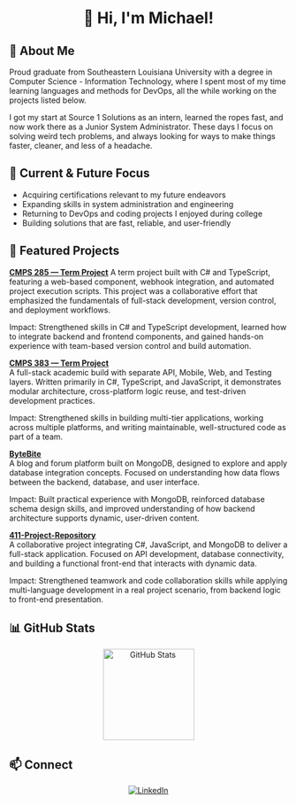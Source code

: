 <!-- Banner -->
<h1 align="center">👋 Hi, I'm Michael!</h1>

## 🚀 About Me
   Proud graduate from Southeastern Louisiana University with a degree in Computer Science - Information Technology, where I spent most of my time learning languages and methods for DevOps, all the while working on the projects listed below. 

   I got my start at Source 1 Solutions as an intern, learned the ropes fast, and now work there as a Junior System Administrator. These days I focus on solving weird tech problems, and always looking for ways to make things faster, cleaner, and less of a headache.

## 🎯 Current & Future Focus
- Acquiring certifications relevant to my future endeavors
- Expanding skills in system administration and engineering
- Returning to DevOps and coding projects I enjoyed during college
- Building solutions that are fast, reliable, and user-friendly

## 📂 Featured Projects
**[CMPS 285 — Term Project](https://github.com/MichaelR2002/CMPS285-SP2023-S01-G02)**
A term project built with C# and TypeScript, featuring a web-based component, webhook integration, and automated project execution scripts. This project was a collaborative effort that emphasized the fundamentals of full-stack development, version control, and deployment workflows.

Impact: Strengthened skills in C# and TypeScript development, learned how to integrate backend and frontend components, and gained hands-on experience with team-based version control and build automation.

**[CMPS 383 — Term Project](https://github.com/MichaelR2002/cmps383-2024-sp-p03-g03)**  
A full-stack academic build with separate API, Mobile, Web, and Testing layers. Written primarily in C#, TypeScript, and JavaScript, it demonstrates modular architecture, cross-platform logic reuse, and test-driven development practices.

Impact: Strengthened skills in building multi-tier applications, working across multiple platforms, and writing maintainable, well-structured code as part of a team.

**[ByteBite](https://github.com/MichaelR2002/ByteBite)**  
A blog and forum platform built on MongoDB, designed to explore and apply database integration concepts. Focused on understanding how data flows between the backend, database, and user interface.

Impact: Built practical experience with MongoDB, reinforced database schema design skills, and improved understanding of how backend architecture supports dynamic, user-driven content.

**[411-Project-Repository](https://github.com/Kadrizzle/411-Project-Repository)**  
A collaborative project integrating C#, JavaScript, and MongoDB to deliver a full-stack application. Focused on API development, database connectivity, and building a functional front-end that interacts with dynamic data.

Impact: Strengthened teamwork and code collaboration skills while applying multi-language development in a real project scenario, from backend logic to front-end presentation.

## 📊 GitHub Stats
<p align="center">
  <img src="https://github-readme-stats.vercel.app/api?username=MichaelR2002&show_icons=true&theme=tokyonight" alt="GitHub Stats" height="165"/>

## 📫 Connect

<p align="center">
  <a href="https://www.linkedin.com/in/michael-rolling-691590293" target="_blank">
    <img src="https://img.shields.io/badge/LinkedIn-0077B5?style=for-the-badge&logo=linkedin&logoColor=white" alt="LinkedIn"/>
  </a>
